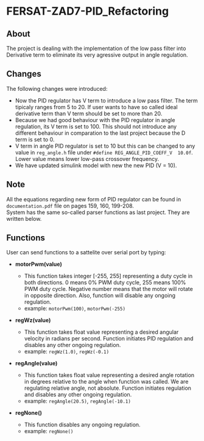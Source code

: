 # FERSAT-ZAD7-PID_Refactoring
## About
The project is dealing with the implementation of the low pass filter into Derivative term to eliminate 
its very agressive output in angle regulation.  

## Changes
The following changes were introduced:
 - Now the PID regulator has V term to introduce a low pass filter. The term tipicaly ranges from 5 to 20. If user wants to have 
 so called ideal derivative term than V term should be set to more than 20.
 - Because we had good behaviour with the PID regulator in angle regulation, its V term is set to 100. This should not introduce any different behaviour in comparation to the last project because the D term is set to 0.
 - V term in angle PID regulator is set to 10 but this can be changed to any value in `reg_angle.h` file under `#define REG_ANGLE_PID_COEFF_V  10.0f`. Lower value means lower low-pass crossover frequency.
 - We have updated simulink model with new the new PID (V = 10).

## Note
All the equations regarding new form of PID regulator can be found in `documentation.pdf` file on pages 159, 160, 199-208.   
System has the same so-called parser functions as last project. They are written below.

## Functions
User can send functions to a sattelite over serial port by typing:
- **motorPwm(value)**
	- This function takes integer [-255, 255] representing a duty cycle in both directions. 0 means 0% PWM duty cycle, 255 means 100% PWM duty cycle. Negative number means that the motor will rotate in opposite direction. Also, function will disable any ongoing regulation.
	- example: `motorPwm(100)`, `motorPwm(-255)`
	
- **regWz(value)**
	- This function takes float value representing a desired angular velocity in radians per second. Function initiates PID regulation and disables any other ongoing regulation.
	- example: `regWz(1.0)`, `regWz(-0.1)`
	
- **regAngle(value)**
	- This function takes float value representing a desired angle rotation in degrees relative to the angle when function was called. We are regulating relative angle, not absolute. Function initiates regulation and disables any other ongoing regulation.
	- example: `regAngle(20.5)`, `regAngle(-10.1)`
	
- **regNone()**
	- This function disables any ongoing regulation.
	- example: `regNone()`
